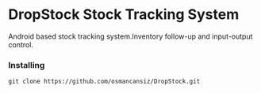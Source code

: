 # DropStock Stock Tracking System

Android based stock tracking system.Inventory follow-up and input-output control.

### Installing

```
git clone https://github.com/osmancansiz/DropStock.git
```

